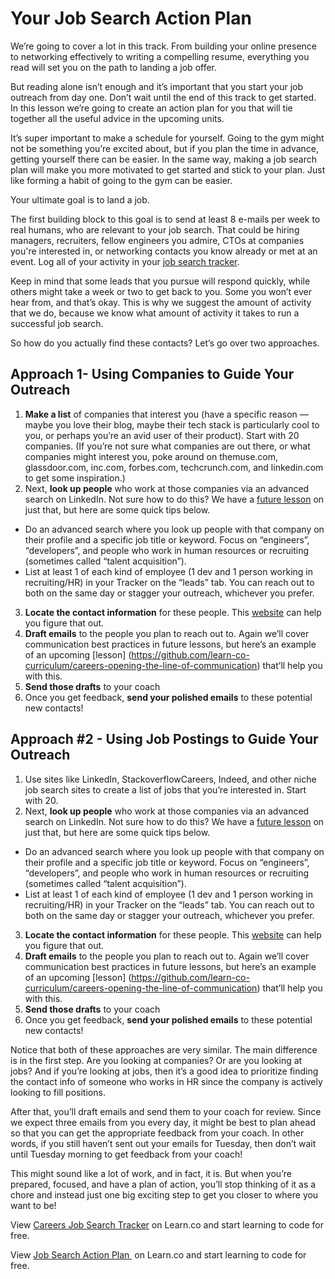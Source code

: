 # Your Job Search Action Plan 

We’re going to cover a lot in this track. From building your online presence to networking effectively to writing a compelling resume, everything you read will set you on the path to landing a job offer.  

But reading alone isn’t enough and it’s important that you start your job outreach from day one. Don’t wait until the end of this track to get started. In this lesson we’re going to create an action plan for you that will tie together all the useful advice in the upcoming units. 

It’s super important to make a schedule for yourself. Going to the gym might not be something you’re excited about, but if you plan the time in advance, getting yourself there can be easier. In the same way, making a job search plan will make you more motivated to get started and stick to your plan.  Just like forming a habit of going to the gym can be easier. 

Your ultimate goal is to land a job. 

The first building block to this goal is to send at least 8 e-mails per week to real humans, who are relevant to your job search. That could be hiring managers, recruiters, fellow engineers you admire, CTOs at companies you're interested in, or networking contacts you know already or met at an event. Log all of your activity in your [job search tracker](https://docs.google.com/spreadsheets/d/1B3Xn3eXOCz-8PTo1BKv-JRVAS7Hsz3UNx__6YJK14Ps/edit#gid=831244638).

Keep in mind that some leads that you pursue will respond quickly, while others might take a week or two to get back to you. Some you won’t ever hear from, and that’s okay. This is why we suggest the amount of activity that we do, because we know what amount of activity it takes to run a successful job search. 

So how do you actually find these contacts? Let’s go over two approaches. 

## Approach 1- Using Companies to Guide Your Outreach 

1. **Make a list** of companies that interest you (have a specific reason — maybe you love their blog, maybe their tech stack is particularly cool to you, or perhaps you’re an avid user of their product). Start with 20 companies. (If you’re not sure what companies are out there, or what companies might interest you, poke around on themuse.com, glassdoor.com, inc.com, forbes.com, techcrunch.com, and linkedin.com to get some inspiration.)
2. Next, **look up people** who work at those companies via an advanced search on LinkedIn. Not sure how to do this? We have a [future lesson](https://github.com/learn-co-curriculum/linkedin-for-research-and-networking) on just that, but here are some quick tips below.  
  - Do an advanced search where you look up people with that company on their profile and a specific job title or keyword. Focus on “engineers”, “developers”, and people who work in human resources or recruiting (sometimes called “talent acquisition”).
  - List at least 1 of each kind of employee (1 dev and 1 person working in recruiting/HR) in your Tracker on the “leads” tab. You can reach out to both on the same day or stagger your outreach, whichever you prefer. 
3. **Locate the contact information** for these people. This [website](https://www.linkedin.com/pulse/20140915184621-60525567-how-to-find-email-addresses?trk=hb_ntf_MEGAPHONE_ARTICLE_POST&trk=hb_ntf_MEGAPHONE_ARTICLE_POST) can help you figure that out. 
4. **Draft emails** to the people you plan to reach out to. Again we’ll cover communication best practices in future lessons, but here’s an example of an upcoming [lesson] (https://github.com/learn-co-curriculum/careers-opening-the-line-of-communication) that’ll help you with this. 
5. **Send those drafts** to your coach
6. Once you get feedback, **send your polished emails** to these potential new contacts!


## Approach #2 - Using Job Postings to Guide Your Outreach 

1. Use sites like LinkedIn, StackoverflowCareers, Indeed, and other niche job search sites to create a list of jobs that you’re interested in. Start with 20. 
2. Next, **look up people** who work at those companies via an advanced search on LinkedIn. Not sure how to do this? We have a [future lesson](https://github.com/learn-co-curriculum/linkedin-for-research-and-networking) on just that, but here are some quick tips below.  
  - Do an advanced search where you look up people with that company on their profile and a specific job title or keyword. Focus on “engineers”, “developers”, and people who work in human resources or recruiting (sometimes called “talent acquisition”).
  - List at least 1 of each kind of employee (1 dev and 1 person working in recruiting/HR) in your Tracker on the “leads” tab. You can reach out to both on the same day or stagger your outreach, whichever you prefer. 
3. **Locate the contact information** for these people. This [website](https://www.linkedin.com/pulse/20140915184621-60525567-how-to-find-email-addresses?trk=hb_ntf_MEGAPHONE_ARTICLE_POST&trk=hb_ntf_MEGAPHONE_ARTICLE_POST) can help you figure that out. 
4. **Draft emails** to the people you plan to reach out to. Again we’ll cover communication best practices in future lessons, but here’s an example of an upcoming [lesson] (https://github.com/learn-co-curriculum/careers-opening-the-line-of-communication) that’ll help you with this. 
5. **Send those drafts** to your coach
6. Once you get feedback, **send your polished emails** to these potential new contacts!

Notice that both of these approaches are very similar. The main difference is in the first step. Are you looking at companies? Or are you looking at jobs? And if you’re looking at jobs, then it’s a good idea to prioritize finding the contact info of someone who works in HR since the company is actively looking to fill positions. 

After that, you’ll draft emails and send them to your coach for review. Since we expect three emails from you every day, it might be best to plan ahead so that you can get the appropriate feedback from your coach. In other words, if you still haven’t sent out your emails for Tuesday, then don’t wait until Tuesday morning to get feedback from your coach!

This might sound like a lot of work, and in fact, it is. But when you’re prepared, focused, and have a plan of action, you’ll stop thinking of it as a chore and instead just one big exciting step to get you closer to where you want to be!

<p class='util--hide'>View <a href='https://learn.co/lessons/careers-job-search-tracker'>Careers Job Search Tracker</a> on Learn.co and start learning to code for free.</p>

<p class='util--hide'>View <a href='https://learn.co/lessons/careers-job-search-tracker'>Job Search Action Plan </a> on Learn.co and start learning to code for free.</p>
